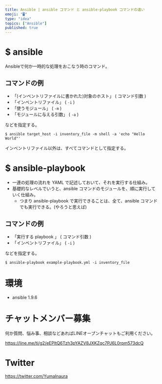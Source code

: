 ```yaml
---
title: Ansible | ansible コマンド と ansible-playbook コマンドの違い
emoji: "🖥"
type: "idea"
topics: ["Ansible"]
published: true
---
```


# $ ansible

Ansibleで何か一時的な処理をおこなう時のコマンド。

## コマンドの例


- 「(インベントリファイルに書かれた)対象のホスト」 ( コマンド引数 )
- 「インベントリファイル」 ( `-i` )
- 「使うモジュール」 ( `-m` )
- 「モジュールに与える引数」 ( `-a` )

などを指定する。

```
$ ansible target_host -i inventory_file -m shell -a 'echo "Hello World"'
```

インベントリファイル以外は、すべてコマンドとして指定する。

# $ ansible-playbook

- 一連の処理の流れを YAML で記述しておいて、それを実行する仕組み。
- 基礎的なレベルでいうと、ansible コマンドのモジュールを、順に実行していく仕組み。
  - つまり ansible-playbook で実行できることは、全て、ansible コマンドでも実行できる。(やろうと思えば)

## コマンドの例

- 「実行する playbook 」 ( コマンド引数 )
- 「インベントリファイル」 ( `-i` )

などを指定する。
```
$ ansible-playbook example-playbook.yml -i inventory_file
```

# 環境

- ansible 1.9.6








<!-- Update From Qiita API -->

# チャットメンバー募集


何か質問、悩み事、相談などあればLINEオープンチャットもご利用ください。

https://line.me/ti/g2/eEPltQ6Tzh3pYAZV8JXKZqc7PJ6L0rpm573dcQ





# Twitter


https://twitter.com/YumaInaura


<!-- Update From Qiita API -->


